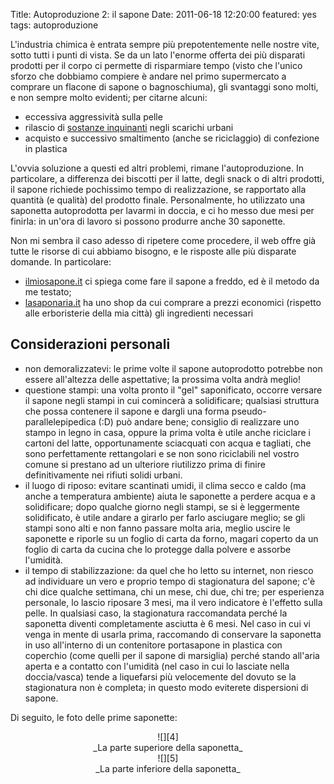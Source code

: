 Title: Autoproduzione 2: il sapone
Date:  2011-06-18 12:20:00
featured: yes
tags: autoproduzione

L'industria chimica è entrata sempre più prepotentemente nelle nostre vite, sotto tutti i punti di vista. Se da un lato l'enorme offerta dei più disparati prodotti per il corpo ci permette di risparmiare tempo (visto che l'unico sforzo che dobbiamo compiere è andare nel primo supermercato a comprare un flacone di sapone o bagnoschiuma), gli svantaggi sono molti, e non sempre molto evidenti; per citarne alcuni:

* eccessiva aggressività sulla pelle
* rilascio di [sostanze inquinanti][1] negli scarichi urbani
* acquisto e successivo smaltimento (anche se riciclaggio) di confezione in plastica

L'ovvia soluzione a questi ed altri problemi, rimane l'autoproduzione. In particolare, a differenza dei biscotti per il latte, degli snack o di altri prodotti, il sapone richiede pochissimo tempo di realizzazione, se rapportato alla quantità (e qualità) del prodotto finale. Personalmente, ho utilizzato una saponetta autoprodotta per lavarmi in doccia, e ci ho messo due mesi per finirla: in un'ora di lavoro si possono produrre anche 30 saponette.

Non mi sembra il caso adesso di ripetere come procedere, il web offre già tutte le risorse di cui abbiamo bisogno, e le risposte alle più disparate domande. In particolare:

* [ilmiosapone.it][2] ci spiega come fare il sapone a freddo, ed è il metodo da me testato;
* [lasaponaria.it][3] ha uno shop da cui comprare a prezzi economici (rispetto alle erboristerie della mia città) gli ingredienti necessari

## Considerazioni personali ##

* non demoralizzatevi: le prime volte il sapone autoprodotto potrebbe non essere all'altezza delle aspettative; la prossima volta andrà meglio!
* questione stampi: una volta pronto il "gel" saponificato, occorre versare il sapone negli stampi in cui comincerà a solidificare; qualsiasi struttura che possa contenere il sapone e dargli una forma pseudo-parallelepipedica (:D) può andare bene; consiglio di realizzare uno stampo in legno in casa, oppure la prima volta è utile anche riciclare i cartoni del latte, opportunamente sciacquati con acqua e tagliati, che sono perfettamente rettangolari e se non sono riciclabili nel vostro comune si prestano ad un ulteriore riutilizzo prima di finire definitivamente nei rifiuti solidi urbani.
* il luogo di riposo: evitare scantinati umidi, il clima secco e caldo (ma anche a temperatura ambiente) aiuta le saponette a perdere acqua e a solidificare; dopo qualche giorno negli stampi, se si è leggermente solidificato, è utile andare a girarlo per farlo asciugare meglio; se gli stampi sono alti e non fanno passare molta aria, meglio uscire le saponette e riporle su un foglio di carta da forno, magari coperto da un foglio di carta da cucina che lo protegge dalla polvere e assorbe l'umidità.
* il tempo di stabilizzazione: da quel che ho letto su internet, non riesco ad individuare un vero e proprio tempo di stagionatura del sapone; c'è chi dice qualche settimana, chi un mese, chi due, chi tre; per esperienza personale, lo lascio riposare 3 mesi, ma il vero indicatore è l'effetto sulla pelle. In qualsiasi caso, la stagionatura raccomandata perché la saponetta diventi completamente asciutta è 6 mesi. Nel caso in cui vi venga in mente di usarla prima, raccomando di conservare la saponetta in uso all'interno di un contenitore portasapone in plastica con coperchio (come quelli per il sapone di marsiglia) perché stando all'aria aperta e a contatto con l'umidità (nel caso in cui lo lasciate nella doccia/vasca) tende a liquefarsi più velocemente del dovuto se la stagionatura non è completa; in questo modo eviterete dispersioni di sapone.

Di seguito, le foto delle prime saponette:

<center>![][4]<br>_La parte superiore della saponetta_</center>
<center>![][5]<br>_La parte inferiore della saponetta_</center>

   [1]: http://www.doctorsegalla.com/newsletter/evolution03.php
   [2]: http://www.ilmiosapone.it/
   [3]: http://www.lasaponaria.it/
   [4]: http://dl.dropbox.com/u/369614/blog/img_red/sapone_1.jpg
   [5]: http://dl.dropbox.com/u/369614/blog/img_red/sapone_2.jpg

